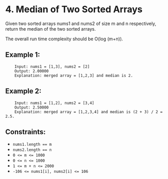 # 4. Median of Two Sorted Arrays

Given two sorted arrays nums1 and nums2 of size m and n respectively, return the median of the two sorted arrays.

The overall run time complexity should be O(log (m+n)).

 

## Example 1:

        Input: nums1 = [1,3], nums2 = [2]
        Output: 2.00000
        Explanation: merged array = [1,2,3] and median is 2.
## Example 2:

        Input: nums1 = [1,2], nums2 = [3,4]
        Output: 2.50000
        Explanation: merged array = [1,2,3,4] and median is (2 + 3) / 2 = 2.5.
 

## Constraints:

* `nums1.length == m`
* `nums2.length == n`
* `0 <= m <= 1000`
* `0 <= n <= 1000`
* `1 <= m + n <= 2000`
* `-106 <= nums1[i], nums2[i] <= 106`